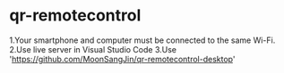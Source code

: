 # qr-remotecontrol
1.Your smartphone and computer must be connected to the same Wi-Fi.
2.Use live server in Visual Studio Code
3.Use 'https://github.com/MoonSangJin/qr-remotecontrol-desktop'
